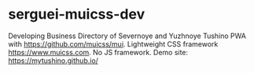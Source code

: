 # serguei-muicss-dev
Developing Business Directory of Severnoye and Yuzhnoye Tushino PWA with https://github.com/muicss/mui. Lightweight CSS framework https://www.muicss.com. No JS framework. Demo site: https://mytushino.github.io/
